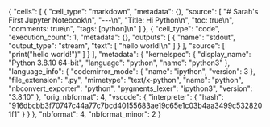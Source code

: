 {
 "cells": [
  {
   "cell_type": "markdown",
   "metadata": {},
   "source": [
    "# Sarah's First Jupyter Notebook\n",
    "---\n",
    "Title: Hi Python\n",
    "toc: true\n",
    "comments: true\n",
    "tags: [python]\n"
   ]
  },
  {
   "cell_type": "code",
   "execution_count": 1,
   "metadata": {},
   "outputs": [
    {
     "name": "stdout",
     "output_type": "stream",
     "text": [
      "hello world!\n"
     ]
    }
   ],
   "source": [
    "print(\"hello world!\")"
   ]
  }
 ],
 "metadata": {
  "kernelspec": {
   "display_name": "Python 3.8.10 64-bit",
   "language": "python",
   "name": "python3"
  },
  "language_info": {
   "codemirror_mode": {
    "name": "ipython",
    "version": 3
   },
   "file_extension": ".py",
   "mimetype": "text/x-python",
   "name": "python",
   "nbconvert_exporter": "python",
   "pygments_lexer": "ipython3",
   "version": "3.8.10"
  },
  "orig_nbformat": 4,
  "vscode": {
   "interpreter": {
    "hash": "916dbcbb3f70747c44a77c7bcd40155683ae19c65e1c03b4aa3499c5328201f1"
   }
  }
 },
 "nbformat": 4,
 "nbformat_minor": 2
}
